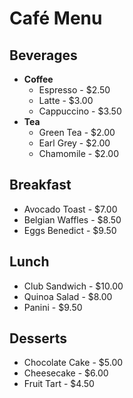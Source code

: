 # Café Menu

## Beverages
- **Coffee**
  - Espresso - $2.50
  - Latte - $3.00
  - Cappuccino - $3.50
- **Tea**
  - Green Tea - $2.00
  - Earl Grey - $2.00
  - Chamomile - $2.00

## Breakfast
- Avocado Toast - $7.00
- Belgian Waffles - $8.50
- Eggs Benedict - $9.50

## Lunch
- Club Sandwich - $10.00
- Quinoa Salad - $8.00
- Panini - $9.50

## Desserts
- Chocolate Cake - $5.00
- Cheesecake - $6.00
- Fruit Tart - $4.50

